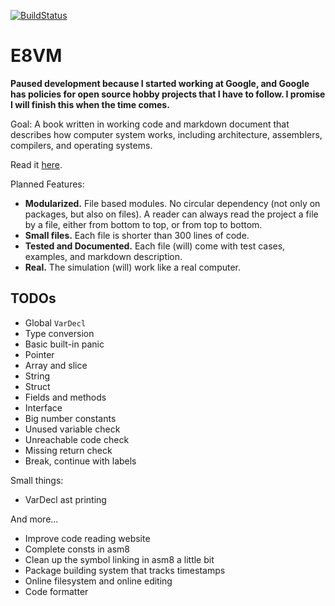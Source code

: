 [![BuildStatus](https://travis-ci.org/h8liu/e8vm.png?branch=master)](https://travis-ci.org/h8liu/e8vm)

# E8VM

**Paused development because I started working at Google, and Google has policies for open source hobby projects that I have to follow. I promise I will finish this when the time comes.**

Goal: A book written in working code and markdown document that
describes how computer system works, including architecture,
assemblers, compilers, and operating systems.

Read it [here](http://8k.lonnie.io).

Planned Features:

- **Modularized.** File based modules. No circular dependency (not only on packages,
  but also on files). A reader can always read the project a file by
  a file, either from bottom to top, or from top to bottom.
- **Small files.** Each file is shorter than 300 lines of code.
- **Tested and Documented.**
  Each file (will) come with test cases, examples, and markdown description.
- **Real.** The simulation (will) work like a real computer.

## TODOs

- Global `VarDecl`
- Type conversion
- Basic built-in panic
- Pointer
- Array and slice
- String
- Struct
- Fields and methods
- Interface					
- Big number constants
- Unused variable check
- Unreachable code check
- Missing return check
- Break, continue with labels

Small things:

- VarDecl ast printing

And more...

- Improve code reading website
- Complete consts in asm8
- Clean up the symbol linking in asm8 a little bit
- Package building system that tracks timestamps
- Online filesystem and online editing
- Code formatter
